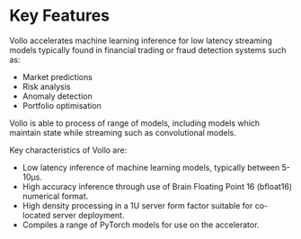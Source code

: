 # Key Features

Vollo accelerates machine learning inference for low latency streaming models
typically found in financial trading or fraud detection systems such as:

- Market predictions
- Risk analysis
- Anomaly detection
- Portfolio optimisation

Vollo is able to process of range of models, including models which maintain
state while streaming such as convolutional models.

Key characteristics of Vollo are:

- Low latency inference of machine learning models, typically between 5-10μs.
- High accuracy inference through use of Brain Floating Point 16 (bfloat16)
  numerical format.
- High density processing in a 1U server form factor suitable for co-located
  server deployment.
- Compiles a range of PyTorch models for use on the accelerator.

